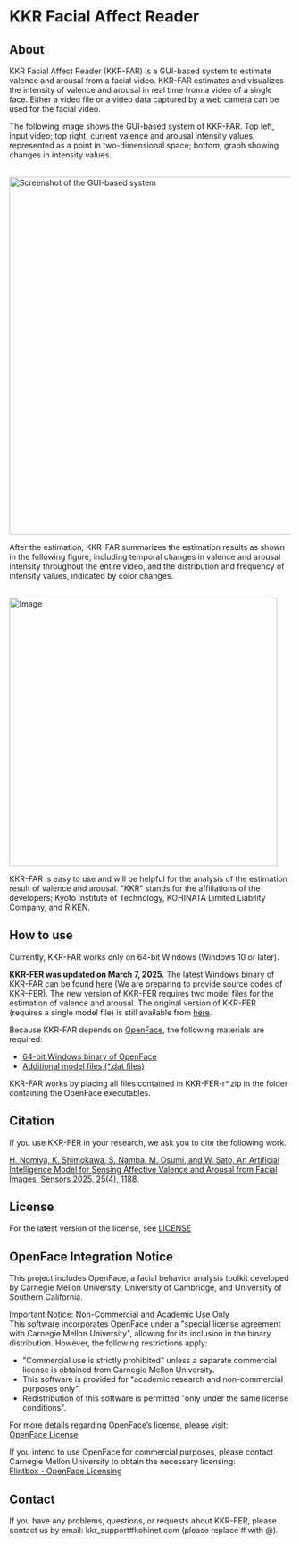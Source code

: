 # KKR Facial Affect Reader

## About
KKR Facial Affect Reader (KKR-FAR) is a GUI-based system to estimate valence and arousal from a facial video.
KKR-FAR estimates and visualizes the intensity of valence and arousal in real time from a video of a single face.
Either a video file or a video data captured by a web camera can be used for the facial video.

The following image shows the GUI-based system of KKR-FAR. 
Top left, input video; top right, current valence and arousal intensity values, represented as a point in two-dimensional space; bottom, graph showing changes in intensity values.

<br><img width="640" alt="Screenshot of the GUI-based system" src="https://github.com/user-attachments/assets/db374dbf-12bc-419a-99d4-733ea711b452" /><br>

After the estimation, KKR-FAR summarizes the estimation results as shown in the following figure, including temporal changes in valence and arousal intensity throughout the entire video, and the distribution and frequency of intensity values, indicated by color changes.

<br><img width="480" alt="Image" src="https://github.com/user-attachments/assets/333f9b7e-91c8-4014-8dec-6ed7aea5d103" /><br>

KKR-FAR is easy to use and will be helpful for the analysis of the estimation result of valence and arousal.
"KKR" stands for the affiliations of the developers; Kyoto Institute of Technology, KOHINATA Limited Liability Company, and RIKEN.

## How to use
Currently, KKR-FAR works only on 64-bit Windows (Windows 10 or later).

**KKR-FER was updated on March 7, 2025.**
The latest Windows binary of KKR-FAR can be found [here](https://gp1.work/prgshare/dl.php?download=2) (We are preparing to provide source codes of KKR-FER).
The new version of KKR-FER requires two model files for the estimation of valence and arousal. The original version of KKR-FER (requires a single model file) is still available from [here](https://gp1.work/prgshare/dl.php?download=1).

Because KKR-FAR depends on [OpenFace](https://github.com/TadasBaltrusaitis/OpenFace), the following materials are required:

- [64-bit Windows binary of OpenFace](https://github.com/TadasBaltrusaitis/OpenFace/releases/download/OpenFace_2.2.0/OpenFace_2.2.0_win_x64.zip)
- [Additional model files (*.dat files)](https://github.com/TadasBaltrusaitis/OpenFace/wiki/Model-download)

KKR-FAR works by placing all files contained in KKR-FER-r*.zip in the folder containing the OpenFace executables.

## Citation

If you use KKR-FER in your research, we ask you to cite the following work.

[H. Nomiya, K. Shimokawa, S. Namba, M. Osumi, and W. Sato, An Artificial Intelligence Model for Sensing Affective Valence and Arousal from Facial Images, Sensors 2025, 25(4), 1188.](https://www.mdpi.com/1424-8220/25/4/1188)

## License
For the latest version of the license, see [LICENSE](/LICENSE)

## OpenFace Integration Notice

This project includes OpenFace, a facial behavior analysis toolkit developed by Carnegie Mellon University, University of Cambridge, and University of Southern California.

Important Notice: Non-Commercial and Academic Use Only  
This software incorporates OpenFace under a "special license agreement with Carnegie Mellon University", allowing for its inclusion in the binary distribution. However, the following restrictions apply:

- "Commercial use is strictly prohibited" unless a separate commercial license is obtained from Carnegie Mellon University.
- This software is provided for "academic research and non-commercial purposes only".
- Redistribution of this software is permitted "only under the same license conditions".

For more details regarding OpenFace’s license, please visit:  
[OpenFace License](https://github.com/TadasBaltrusaitis/OpenFace/blob/master/OpenFace-license.txt)

If you intend to use OpenFace for commercial purposes, please contact Carnegie Mellon University to obtain the necessary licensing:  
[Flintbox - OpenFace Licensing](https://cmu.flintbox.com/technologies/5c5e7fee-6a24-467b-bb5f-eb2f72119e59)

## Contact
If you have any problems, questions, or requests about KKR-FER, please contact us by email: kkr_support#kohinet.com (please replace # with @).
